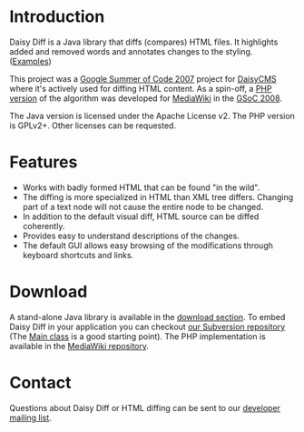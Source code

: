 # Introduction #
Daisy Diff is a Java library that diffs (compares) HTML files. It highlights added and removed words and annotates changes to the styling. ([Examples](Examples.md))

This project was a [Google Summer of Code 2007](http://code.google.com/soc/2007/) project for [DaisyCMS](http://daisycms.org) where it's actively used for diffing HTML content.
As a spin-off, a [PHP version](http://www.mediawiki.org/wiki/Visual_Diff) of the algorithm was developed for [MediaWiki](http://www.mediawiki.org/) in the [GSoC 2008](http://code.google.com/soc/2007/).

The Java version is licensed under the Apache License v2. The PHP version is GPLv2+. Other licenses can be requested.

# Features #
  * Works with badly formed HTML that can be found "in the wild".
  * The diffing is more specialized in HTML than XML tree differs. Changing part of a text node will not cause the entire node to be changed.
  * In addition to the default visual diff, HTML source can be diffed coherently.
  * Provides easy to understand descriptions of the changes.
  * The default GUI allows easy browsing of the modifications through keyboard shortcuts and links.

# Download #

A stand-alone Java library is available in the [download section](http://code.google.com/p/daisydiff/downloads/list). To embed Daisy Diff in your application you can checkout [our Subversion repository](http://code.google.com/p/daisydiff/source) (The [Main class](http://code.google.com/p/daisydiff/source/browse/trunk/daisydiff/src/java/org/outerj/daisy/diff/Main.java) is a good starting point). The PHP implementation is available in the [MediaWiki repository](http://www.mediawiki.org/wiki/Subversion).

# Contact #
Questions about Daisy Diff or HTML diffing can be sent to our [developer mailing list](http://groups.google.com/group/daisydiff).